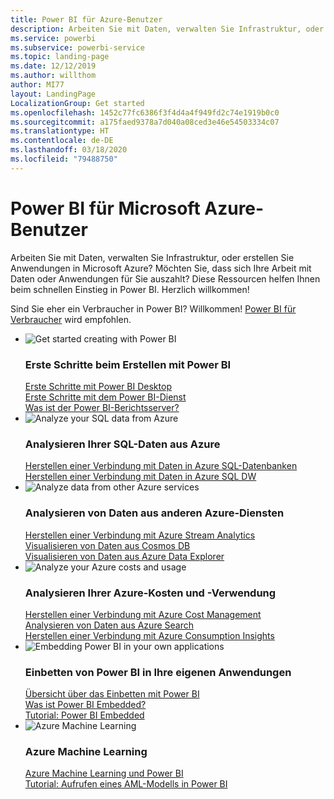 ```yaml
---
title: Power BI für Azure-Benutzer
description: Arbeiten Sie mit Daten, verwalten Sie Infrastruktur, oder erstellen Sie Anwendungen in Microsoft Azure?
ms.service: powerbi
ms.subservice: powerbi-service
ms.topic: landing-page
ms.date: 12/12/2019
ms.author: willthom
author: MI77
layout: LandingPage
LocalizationGroup: Get started
ms.openlocfilehash: 1452c77fc6386f3f4d4a4f949fd2c74e1919b0c0
ms.sourcegitcommit: a175faed9378a7d040a08ced3e46e54503334c07
ms.translationtype: HT
ms.contentlocale: de-DE
ms.lasthandoff: 03/18/2020
ms.locfileid: "79488750"
---
```

# <a name="power-bi-for-microsoft-azure-users"></a>Power BI für Microsoft Azure-Benutzer 

Arbeiten Sie mit Daten, verwalten Sie Infrastruktur, oder erstellen Sie Anwendungen in Microsoft Azure? Möchten Sie, dass sich Ihre Arbeit mit Daten oder Anwendungen für Sie auszahlt? Diese Ressourcen helfen Ihnen beim schnellen Einstieg in Power BI. Herzlich willkommen!

Sind Sie eher ein Verbraucher in Power BI? Willkommen! [Power BI für Verbraucher](consumer/index.yml) wird empfohlen.

<ul class="panelContent cardsF"> 
            <li> 
                  <div class="cardSize"> 
                        <div class="cardPadding"> 
                              <div class="card"> 
                                    <div class="cardImageOuter">
                                          <div class="cardImage">
                                                <img alt="Get started creating with Power BI" src="media/power-bi-creator-landing/power-bi-designer-get-started.svg" data-linktype="relative-path">
                                          </div>
                                    </div>
                                    <div class="cardText"> 
                                          <h3>Erste Schritte beim Erstellen mit Power BI</h3> 
                                          <p></p>
                                               <a href="desktop-what-is-desktop.md">Erste Schritte mit Power BI Desktop</a><br/> 
                                               <a href="fundamentals/power-bi-overview.md">Erste Schritte mit dem Power BI-Dienst</a><br/> 
                                               <a href="report-server/get-started.md">Was ist der Power BI-Berichtsserver?</a>
                                    </div> 
                              </div> 
                        </div> 
                  </div> 
            </li>
            <li> 
                  <div class="cardSize"> 
                        <div class="cardPadding"> 
                              <div class="card"> 
                                    <div class="cardImageOuter">
                                          <div class="cardImage">
                                                <img alt="Analyze your SQL data from Azure" src="media/power-bi-creator-landing/power-bi-designer-transform-shape-data.svg" data-linktype="relative-path">
                                          </div>
                                    </div>
                                    <div class="cardText"> 
                                          <h3>Analysieren Ihrer SQL-Daten aus Azure</h3> 
                                          <p></p>
                                                <a href="service-azure-sql-database-with-direct-connect.md">Herstellen einer Verbindung mit Daten in Azure SQL-Datenbanken</a><br/> 
                                                <a href="service-azure-sql-data-warehouse-with-direct-connect.md">Herstellen einer Verbindung mit Daten in Azure SQL DW</a> 
                                    </div> 
                              </div> 
                        </div> 
                  </div> 
            </li>
            <li> 
                  <div class="cardSize"> 
                        <div class="cardPadding"> 
                              <div class="card"> 
                                    <div class="cardImageOuter">
                                          <div class="cardImage">
                                                <img alt="Analyze data from other Azure services" src="media/power-bi-creator-landing/power-bi-designer-connect-data.svg" data-linktype="relative-path">
                                          </div>
                                    </div>
                                    <div class="cardText"> 
                                          <h3>Analysieren von Daten aus anderen Azure-Diensten</h3> 
                                          <p></p>
                                                <a href="https://docs.microsoft.com/azure/stream-analytics/stream-analytics-power-bi-dashboard">Herstellen einer Verbindung mit Azure Stream Analytics</a><br/> 
                                                <a href="https://docs.microsoft.com/azure/cosmos-db/powerbi-visualize">Visualisieren von Daten aus Cosmos DB</a><br/> 
                                                <a href="https://docs.microsoft.com/azure/data-explorer/visualize-power-bi">Visualisieren von Daten aus Azure Data Explorer</a>
                                    </div> 
                              </div> 
                        </div> 
                  </div> 
            </li>
            <li> 
                  <div class="cardSize"> 
                        <div class="cardPadding"> 
                              <div class="card"> 
                                    <div class="cardImageOuter">
                                          <div class="cardImage">
                                                <img alt="Analyze your Azure costs and usage" src="media/power-bi-creator-landing/power-bi-designer-licensing.svg" data-linktype="relative-path">
                                          </div>
                                    </div>
                                    <div class="cardText"> 
                                          <h3>Analysieren Ihrer Azure-Kosten und -Verwendung</h3> 
                                          <p></p>
                                                <a href="desktop-connect-azure-cost-management.md">Herstellen einer Verbindung mit Azure Cost Management</a><br/> 
                                                <a href="service-connect-to-azure-search.md">Analysieren von Daten aus Azure Search</a><br/> 
                                                <a href="desktop-connect-azure-consumption-insights.md">Herstellen einer Verbindung mit Azure Consumption Insights</a>
                                    </div> 
                              </div> 
                        </div> 
                  </div> 
            </li>
            <li> 
                  <div class="cardSize"> 
                        <div class="cardPadding"> 
                              <div class="card"> 
                                    <div class="cardImageOuter">
                                          <div class="cardImage">
                                                <img alt="Embedding Power BI in your own applications" src="media/power-bi-creator-landing/power-bi-designer-modeling-data-relationships.svg" data-linktype="relative-path">
                                          </div>
                                    </div>
                                    <div class="cardText"> 
                                          <h3>Einbetten von Power BI in Ihre eigenen Anwendungen</h3> 
                                          <p></p>
                                                <a href="developer/embedded/embedding.md">Übersicht über das Einbetten mit Power BI</a><br/>
                                                <a href="developer/embedded/azure-pbie-what-is-power-bi-embedded.md">Was ist Power BI Embedded?</a><br/> 
                                                <a href="developer/embedded/embed-sample-for-customers.md">Tutorial: Power BI Embedded</a> 
                                    </div> 
                              </div> 
                        </div> 
                  </div> 
            </li>
            <li> 
                  <div class="cardSize"> 
                        <div class="cardPadding"> 
                              <div class="card"> 
                                    <div class="cardImageOuter">
                                          <div class="cardImage">
                                                <img alt="Azure Machine Learning" src="media/power-bi-creator-landing/power-bi-designer-create-reports-visuals-dashboards.svg" data-linktype="relative-path">
                                          </div>
                                    </div>
                                    <div class="cardText"> 
                                          <h3>Azure Machine Learning</h3> 
                                          <p></p>
                                                <a href="service-machine-learning-integration.md">Azure Machine Learning und Power BI</a><br/> 
                                                <a href="service-tutorial-invoke-machine-learning-model.md">Tutorial: Aufrufen eines AML-Modells in Power BI</a><br/> 
                                    </div> 
                              </div> 
                        </div> 
                  </div> 
            </li>
</ul>



